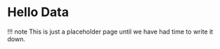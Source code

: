 # Hello Data

!!! note
    This is just a placeholder page until we have had time to write it down.
